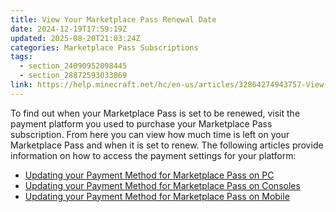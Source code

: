 ```yaml
---
title: View Your Marketplace Pass Renewal Date
date: 2024-12-19T17:59:19Z
updated: 2025-08-20T21:03:24Z
categories: Marketplace Pass Subscriptions
tags:
  - section_24090952098445
  - section_28872593033869
link: https://help.minecraft.net/hc/en-us/articles/32864274943757-View-Your-Marketplace-Pass-Renewal-Date
---
```


To find out when your Marketplace Pass is set to be renewed, visit the payment platform you used to purchase your Marketplace Pass subscription. From here you can view how much time is left on your Marketplace Pass and when it is set to renew. The following articles provide information on how to access the payment settings for your platform:

- [Updating your Payment Method for Marketplace Pass on PC](./Updating-Your-Payment-Method-for-Marketplace-Pass-on-PC.md)
- [Updating your Payment Method for Marketplace Pass on Consoles](./Updating-Your-Payment-Method-for-Marketplace-Pass-on-Consoles.md)
- [Updating your Payment Method for Marketplace Pass on Mobile](./Updating-Your-Payment-Method-for-Marketplace-Pass-on-Mobile.md)
